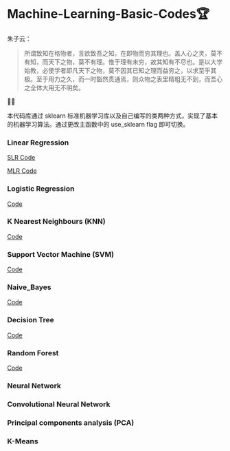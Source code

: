 # Machine-Learning-Basic-Codes🏆

朱子云：

> 所谓致知在格物者，言欲致吾之知，在即物而穷其理也。盖人心之灵，莫不有知，而天下之物，莫不有理。惟于理有未穷，故其知有不尽也。是以大学始教，必使学者即凡天下之物，莫不因其已知之理而益穷之，以求至乎其极。至于用力之久，而一时豁然贯通焉，则众物之表里精粗无不到，而吾心之全体大用无不明矣。

📐📏

本代码库通过 sklearn 标准机器学习库以及自己编写的类两种方式，实现了基本的机器学习算法。通过更改主函数中的 use_sklearn flag 即可切换。

### Linear Regression
[SLR Code](./1Single_Linear_Regression/1Single_Linear_Regression.py)

[MLR Code](./2Multiple_Linear_Regression/2Multiple_Linear_Regression.py)

### Logistic Regression
[Code](./3Logistic_Regression/3Logistic_Regression.py)


### K Nearest Neighbours (KNN)
[Code](./4K_Nearest_Neighbours/4K_Nearest_Neighbours.py)


### Support Vector Machine (SVM)
[Code](./5Support_Vector_Machine/5Support_Vector_Machine.py)


### Naive_Bayes
[Code](./6Naive_Bayes/6Naive_Bayes.py)




### Decision Tree
[Code](./7Decision_Trees/7Decision_Trees.py)


### Random Forest 
[Code](./8Random_Forest/8Random_Forest.py)

### Neural Network


### Convolutional Neural Network



### Principal components analysis (PCA)



### K-Means



